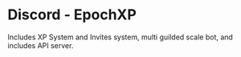 # Discord - EpochXP
Includes XP System and Invites system, multi guilded scale bot, and includes API server.

